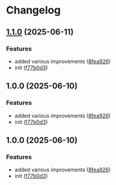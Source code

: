 # Changelog

## [1.1.0](https://github.com/OGS-GmbH/linter/compare/linter-v1.0.0...linter-v1.1.0) (2025-06-11)


### Features

* added various improvements ([8fea926](https://github.com/OGS-GmbH/linter/commit/8fea92639bd4690135d90999b14dd6b33982f32d))
* init ([f77b0d3](https://github.com/OGS-GmbH/linter/commit/f77b0d393db3bff11c8667cd00a38ebc0639c482))

## 1.0.0 (2025-06-10)


### Features

* added various improvements ([8fea926](https://github.com/OGS-GmbH/linter/commit/8fea92639bd4690135d90999b14dd6b33982f32d))
* init ([f77b0d3](https://github.com/OGS-GmbH/linter/commit/f77b0d393db3bff11c8667cd00a38ebc0639c482))

## 1.0.0 (2025-06-10)


### Features

* added various improvements ([8fea926](https://github.com/OGS-GmbH/linter/commit/8fea92639bd4690135d90999b14dd6b33982f32d))
* init ([f77b0d3](https://github.com/OGS-GmbH/linter/commit/f77b0d393db3bff11c8667cd00a38ebc0639c482))
